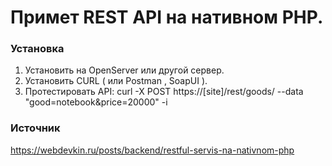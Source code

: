﻿Примет REST API на нативном PHP.
=========

### Установка
1. Установить на OpenServer или другой сервер.
2. Установить CURL ( или Postman , SoapUI ).
3. Протестировать API:
    curl -X POST https://[site]/rest/goods/ --data "good=notebook&price=20000" -i

### Источник
https://webdevkin.ru/posts/backend/restful-servis-na-nativnom-php